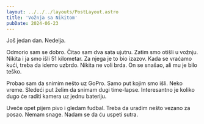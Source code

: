 ```yaml
---
layout: ../../../layouts/PostLayout.astro
title: 'Vožnja sa Nikitom'
pubDate: 2024-06-23
---
```



Još jedan dan. Nedelja.

Odmorio sam se dobro. Čitao sam dva sata ujutru. Zatim smo otišli u vožnju. Nikita i ja smo išli 51 kilometar. Za njega je to bio izazov. Kada se vraćamo kući, treba da idemo uzbrdo. Nikita ne voli brda. On se snašao, ali mu je bilo teško.

Probao sam da snimim nešto uz GoPro. Samo put kojim smo išli. Neko vreme. Sledeći put želim da snimam dugi time-lapse. Interesantno je koliko dugo će raditi kamera uz jednu bateriju.

Uveče opet pijem pivo i gledam fudbal. Treba da uradim nešto vezano za posao. Nemam snage. Nadam se da ću uspeti sutra.
